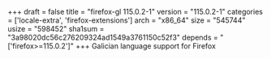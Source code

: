 +++
draft = false
title = "firefox-gl 115.0.2-1"
version = "115.0.2-1"
categories = ['locale-extra', 'firefox-extensions']
arch = "x86_64"
size = "545744"
usize = "598452"
sha1sum = "3a98020dc56c276209324ad1549a3761150c52f3"
depends = "['firefox>=115.0.2']"
+++
Galician language support for Firefox